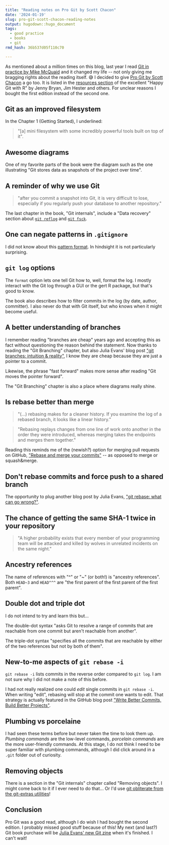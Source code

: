 ```yaml
---
title: "Reading notes on Pro Git by Scott Chacon"
date: '2024-01-19'
slug: pro-git-scott-chacon-reading-notes
output: hugodown::hugo_document
tags:
  - good practice
  - books
  - git
rmd_hash: 36b537d05f110c70

---
```


As mentioned about a million times on this blog, last year I read [Git in practice by Mike McQuaid](/2023/11/01/reading-notes-git-in-practice/) and it changed my life -- not only giving me bragging rights about the reading itself. :sweat_smile: I decided to give [Pro Git by Scott Chacon](https://git-scm.com/book/en/v2) a go too. It is listed in the [resources section](https://happygitwithr.com/resources) of the excellent "Happy Git with R" by Jenny Bryan, Jim Hester and others. For unclear reasons I bought the first edition instead of the second one.

## Git as an improved filesystem

In the Chapter 1 (Getting Started), I underlined:

> "\[a\] mini filesystem with some incredibly powerful tools built on top of it".

## Awesome diagrams

One of my favorite parts of the book were the diagram such as the one illustrating "Git stores data as snapshots of the project over time".

## A reminder of why we use Git

> "after you commit a snapshot into Git, it is very difficult to lose, especially if you regularly push your database to another repository."

The last chapter in the book, "Git internals", include a "Data recovery" section about [`git reflog`](https://maelle.github.io/saperlipopette/reference/exo_time_machine.html) and [`git fsck`](https://git-scm.com/docs/git-fsck).

## One can negate patterns in `.gitignore`

I did not know about this [pattern format](https://git-scm.com/docs/gitignore#_pattern_format). In hindsight it is not particularly surprising.

## `git log` options

The `format` option lets one tell Git how to, well, format the log. I mostly interact with the Git log through a GUI or the gert R package, but that's good to know.

The book also describes how to filter commits in the log (by date, author, committer). I also never do that with Git itself, but who knows when it might become useful.

## A better understanding of branches

I remember reading "branches are cheap" years ago and accepting this as fact without questioning the reason behind the statement. Now thanks to reading the "Git Branching" chapter, but also Julia Evans' blog post ["git branches: intuition & reality"](https://jvns.ca/blog/2023/11/23/branches-intuition-reality/), I know they are cheap because they are just a pointer to a commit.

Likewise, the phrase "fast forward" makes more sense after reading "Git moves the pointer forward".

The "Git Branching" chapter is also a place where diagrams really shine.

## Is rebase better than merge

> "(...) rebasing makes for a cleaner history. If you examine the log of a rebased branch, it looks like a linear history."

> "Rebasing replays changes from one line of work onto another in the order they were introduced, whereas merging takes the endpoints and merges them together."

Reading this reminds me of the (newish?) option for merging pull requests on GitHub, ["Rebase and merge your commits"](https://docs.github.com/en/pull-requests/collaborating-with-pull-requests/incorporating-changes-from-a-pull-request/about-pull-request-merges#rebase-and-merge-your-commits) -- as opposed to merge or squash&merge.

## Don't rebase commits and force push to a shared branch

The opportunity to plug another blog post by Julia Evans, ["git rebase: what can go wrong?"](https://jvns.ca/blog/2023/11/06/rebasing-what-can-go-wrong-/).

## The chance of getting the same SHA-1 twice in your repository

> "A higher probability exists that every member of your programming team will be attacked and killed by wolves in unrelated incidents on the same night."

## Ancestry references

The name of references with "^" or "~" (or both!) is "ancestry references". Both `HEAD~3` and `HEAD^^^` are "the first parent of the first parent of the first parent".

## Double dot and triple dot

I do not intend to try and learn this but...

The double-dot syntax "asks Git to resolve a range of commits that are reachable from one commit but aren't reachable from another".

The triple-dot syntax "specifies all the commits that are reachable by either of the two references but not by both of them".

## New-to-me aspects of `git rebase -i`

`git rebase -i` lists commits in the reverse order compared to `git log`. I am not sure why I did not make a note of this before.

I had not really realized one could *edit* single commits in `git rebase -i`. When writing "edit", rebasing will stop at the commit one wants to edit. That strategy is actually featured in the GitHub blog post ["Write Better Commits, Build Better Projects"](https://github.blog/2022-06-30-write-better-commits-build-better-projects/).

## Plumbing vs porcelaine

I had seen these terms before but never taken the time to look them up. *Plumbing commands* are the low-level commands, *porcelain commands* are the more user-friendly commands. At this stage, I do not think I need to be super familiar with plumbing commands, although I did click around in a `.git` folder out of curiosity.

## Removing objects

There is a section in the "Git internals" chapter called "Removing objects". I might come back to it if I ever need to do that... Or I'd use [git obliterate from the git-extras utilities](https://github.com/tj/git-extras/blob/main/Commands.md#git-obliterate)!

## Conclusion

Pro Git was a good read, although I do wish I had bought the second edition. I probably missed good stuff because of this! My next (and last?) Git book purchase will be [Julia Evans' new Git zine](https://jvns.ca/blog/2023/12/31/2023--year-in-review/#moving-slowly-is-okay) when it's finished. I can't wait!

